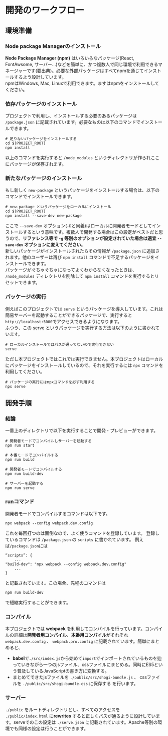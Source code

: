 # 開発のワークフロー
## 環境準備
### Node package Managerのインストール
**Node Package Manager (npm)** はいろいろなパッケージ(React, FontAwsome, サーバー...)などを簡単に、かつ複数人で同じ環境で利用できるマネージャーです(要出典)。必要な外部パッケージはすべてnpmを通じてインストールするよう設計しています。  
npmはWindows, Mac, Linuxで利用できます。ますはnpmをインストールしてください。
### 依存パッケージのインストール
プロジェクトで利用し、インストールする必要のあるパッケージは `/package.json` に記載されています。必要なものは以下のコマンドでインストールできます。

    # 足りないパッケージをインストールする
    cd $(PROJECT_ROOT)
    npm install 

以上のコマンドを実行すると `/node_modules` というディレクトリが作られここにパッケージが保存されます。
### 新たなパッケージのインストール
もし新しく `new-package` というパッケージをインストールする場合は、以下のコマンドでインストールできます。

    # new-package というパッケージをローカルにインストール
    cd $(PROJECT_ROOT)
    npm install --save-dev new-package

ここで `--save-dev` オプション(`-D`と同義)はローカルに開発者モードとしてインストールするという意味です。複数人で開発する場合はこの設定がベストだと思うので、**リファレンス等で `-g` 等別のオプションが設定されていた場合は適宜 `--save-dev` オプションに変えてください**。  
新しいパッケージがインストールされたらその情報が `/package.json` に追加されます。他のユーザーは再び `npm install` コマンドで不足するパッケージをインストールできます。  
パッケージがぐちゃぐちゃになってよくわからなくなったときは、 `/node_modules` ディレクトリを削除して `npm install` コマンドを実行するとリセットできます。
### パッケージの実行  
例えばこのプロジェクトでは `serve` というパッケージを導入しています。これは簡易サーバーを起動することができるパッケージで、実行すると`http://localhost:5000`でアクセスできるようになります。  
ふつう、この serve というパッケージを実行する方法は以下のように書かれています。

    # ローカルインストールではパスが通ってないので実行できない
    serve

ただし本プロジェクトではこれでは実行できません。本プロジェクトはローカルにパッケージをインストールしているので、それを実行するには `npx` コマンドを利用してください。

    # パッケージの実行にはnpxコマンドを必ず利用する
    npx serve


## 開発手順
### 結論
一番上のディレクトリで以下を実行することで開発・プレビューができます。

    # 開発者モードでコンパイルしサーバーを起動する
    npm run start

    # 本番モードでコンパイルする
    npm run build

    # 開発者モードでコンパイルする
    npm run build-dev

    # サーバーを起動する
    npm run serve


### runコマンド
開発者モードでコンパイルするコマンドは以下です。

    npx webpack --config webpack.dev.config


これを毎回打つのは面倒なので、よく使うコマンドを登録しています。
登録しているコマンドは `/package.json` の `scripts` に書かれています。
例えば`/package.json`には

    “scripts”: {
        ...
    "build-dev": "npx webpack --config webpack.dev.config"
        ...
    }


と記載されています。この場合、先程のコマンドは

    npm run build-dev


で短縮実行することができます。
### コンパイル
本プロジェクトでは **webpack** を利用してコンパイルを行っています。コンパイルの詳細は**開発者用コンパイル**、**本番用コンパイル**がそれぞれ `webpack.dev.config` 、 `webpack.pro.config` に記載されています。簡単にまとめると、
- **babel**で`./src/index.js`から始めて`import`でインポートされているものを辿っていきながら一つのjsファイル、cssファイルにまとめる。同時にES5という普及しているJavaScriptの書き方に変換する。
- まとめてできたjsファイルを `./public/src/shogi-bundle.js` 、 cssファイルを `./public/src/shogi-bundle.css` に保存する
を行います。
### サーバー
`./public` をルートディレクトリとし、すべてのアクセスを `./public/index.html` に**rewrites** すると正しくパスが通るように設計しています。serveでのこの設定は `./serve.json` に記載されています。Apache等別の環境でも同様の設定は行うことができます。
